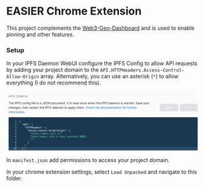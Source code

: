 # EASIER Chrome Extension

This project complements the [Web3-Geo-Dashboard](https://github.com/easierdata/web3-geo-dashboard) and is used to enable pinning and other features.

### Setup

In your IPFS Daemon WebUI configure the IPFS Config to allow API requests by adding your project domain to the `API.HTTPHeaders.Access-Control-Allow-Origin` array. Alternatively, you can use an asterisk (`*`) to allow everything (I do not recommend this).

![1695046837924](image/README/1695046837924.png)

In `manifest.json` add permissions to access your project domain.

In your chrome extension settings, select `Load Unpacked` and navigate to this folder.
